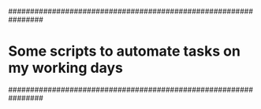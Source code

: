 ################################################################
# Some scripts to automate tasks on my working days
################################################################

